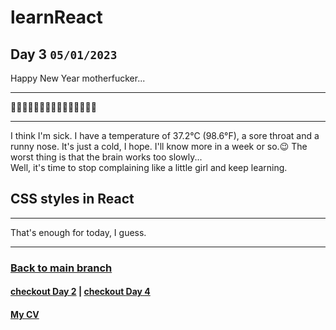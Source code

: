 # learnReact
## Day 3 `05/01/2023`

Happy New Year motherfucker...

---

🎄🎄🎄🎆🎆🎆✨✨✨🎇🎇🎇🎄🎄🎄

---
I think I'm sick. I have a temperature of 37.2°C (98.6°F), a sore throat and a runny nose. It's just a cold, I hope. I'll know more in a week or so.😉 The worst thing is that the brain works too slowly...  
Well, it's time to stop complaining like a little girl and keep learning.

## CSS styles in React

---

That's enough for today, I guess.

---

### [Back to main branch](https://github.com/syrovezhko/learn-react#learnreact)
#### [checkout **Day 2**](https://github.com/syrovezhko/learn-react/tree/day_2#learnreact) | [checkout **Day 4**](https://github.com/syrovezhko/learn-react/tree/day_4#learnreact)
#### [My CV](https://github.com/syrovezhko)